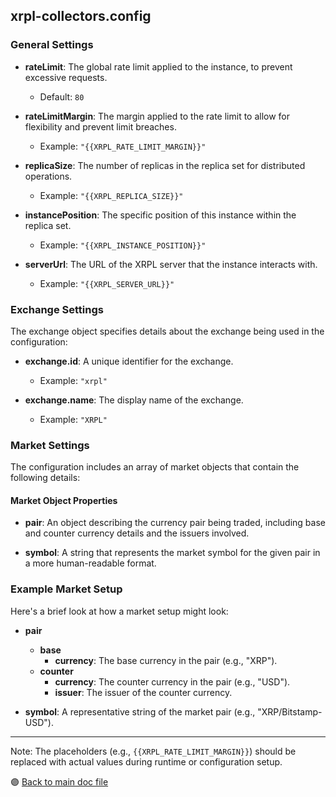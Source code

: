 ## xrpl-collectors.config

### General Settings

- **rateLimit**: The global rate limit applied to the instance, to prevent excessive requests.
  - Default: `80`

- **rateLimitMargin**: The margin applied to the rate limit to allow for flexibility and prevent limit breaches.
  - Example: `"{{XRPL_RATE_LIMIT_MARGIN}}"`

- **replicaSize**: The number of replicas in the replica set for distributed operations.
  - Example: `"{{XRPL_REPLICA_SIZE}}"`

- **instancePosition**: The specific position of this instance within the replica set.
  - Example: `"{{XRPL_INSTANCE_POSITION}}"`

- **serverUrl**: The URL of the XRPL server that the instance interacts with.
  - Example: `"{{XRPL_SERVER_URL}}"`

### Exchange Settings

The exchange object specifies details about the exchange being used in the configuration:

- **exchange.id**: A unique identifier for the exchange.
  - Example: `"xrpl"`
  
- **exchange.name**: The display name of the exchange.
  - Example: `"XRPL"`

### Market Settings

The configuration includes an array of market objects that contain the following details:

#### Market Object Properties

- **pair**: An object describing the currency pair being traded, including base and counter currency details and the issuers involved.
  
- **symbol**: A string that represents the market symbol for the given pair in a more human-readable format.

### Example Market Setup

Here's a brief look at how a market setup might look:

- **pair**
  - **base**
    - **currency**: The base currency in the pair (e.g., "XRP").
  - **counter**
    - **currency**: The counter currency in the pair (e.g., "USD").
    - **issuer**: The issuer of the counter currency.

- **symbol**: A representative string of the market pair (e.g., "XRP/Bitstamp-USD").

---

Note: The placeholders (e.g., `{{XRPL_RATE_LIMIT_MARGIN}}`) should be replaced with actual values during runtime or configuration setup.

 🟣 [Back to main doc file](../../README.md)
